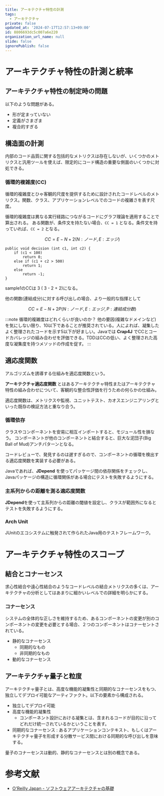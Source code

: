 ```yaml
---
title: アーキテクチャ特性の計測
tags:
  - アーキテクチャ
private: false
updated_at: '2024-07-17T12:57:13+09:00'
id: 8806693dc5c007a6e220
organization_url_name: null
slide: false
ignorePublish: false
---
```

# アーキテクチャ特性の計測と統率

## アーキテクチャ特性の制定時の問題

以下のような問題がある。

* 形が定まっていない
* 定義がさまざま
* 複合的すぎる

## 構造面の計測

内部のコード品質に関する包括的なメトリクスは存在しないが、いくつかのメトリクスと汎用ツールを使えば、限定的にコード構造の重要な側面のいくつかに対処できる。

### 循環的複雑度(CC)

循環的複雑度とひゃ客観的尺度を提供するために設計されたコードレベルのメトリクス。関数、クラス、アプリケーションレベルでのコードの複雑さを表す尺度。

循環的複雑度は異なる実行経路につながるコードにグラフ理論を適用することで算出される。
ある関数が、条件文を持たない場合、`CC = 1` となる。条件文を持っていれば、`CC = 2` となる。

$$
CC = E - N + 2 (N : ノード, E : エッジ) 
$$

```c: sample1
public void decision (int c1, int c2) {
    if (c1 < 100)
        return 0;
    else if (c1 + c2 > 500)
        return 1;
    else
        return -1;
}
```

sample1のCCは 3 ( 3 - 2 + 2)になる。

他の関数(連結成分)に対する呼び出しの場合、より一般的な指揮として

$$
CC = E - N + 2P (N : ノード, E : エッジ, P : 連結成分数) 
$$

:::note
循環的複雑度はどれくらいが良いのか？
他の要因(複雑なドメインなど)を気にしない限り、10以下であることが推奨されている。人によれば、凝集したよく整理されたコードを示す5以下が好ましい。Javaでは **Crap4J** でCCとコードカバレッジの組み合わせを評価できる。TDDはCCの低い、よく整理された高度な凝集度を持つメソッドの作成を促す。
:::

## 適応度関数

アルゴリズムを誘導する仕組みを適応度関数という。

**アーキテクチャ適応度関数** とはあるアーキテクチャ特性またはアーキテクチャ特性の組み合わせについて、客観的な整合性評価を行うための何らかの仕組み。

適応度関数は、メトリクスや監視、ユニットテスト、カオスエンジニアリングといった既存の検証方法と重なり合う。

### 循環依存

クラスやコンポーネントを安易に相互インポートすると、モジュール性を損なう。
コンポーネントが他のコンポーネントと結合すると、巨大な泥団子(Big Ball of Mud)アンチパターンとなる。

コードレビューで、発見するのは遅すぎるので、コンポーネントの循環を検出する適応度関数を実装する必要がある。

Javaであれば、**JDepend** を使ってパッケージ間の依存関係をチェックし、Javaパッケージの構造に循環関係がある場合にテストを失敗するようにする。

### 主系列からの距離を測る適応度関数

**JDepend**を使って主系列からの距離の閾値を設定し、クラスが範囲外になるとテストを失敗するようにする。

### Arch Unit

JUnitのエコシステムに触発されて作られたJava用のテストフレームワーク。


# アーキテクチャ特性のスコープ

## 結合とコナーセンス

求心性結合や遠心性結合のようなコードレベルの結合メトリクスの多くは、アーキテクチャの分析としてはあまりに細かいレベルでの詳細を明らかにする。

### コナーセンス

システムの全体的な正しさを維持するため、あるコンポーネントの変更が別のコンポーネントの変更を必要とする場合、２つのコンポーネントはコナーセントされている。

* 静的なコナーセンス
  * 同期的なもの
  * 非同期的なもの
* 動的なコナーセンス

## アーキテクチャ量子と粒度

アーキテクチャ量子とは、高度な機能的凝集性と同期的なコナーセンスをもつ、独立してデプロイ可能なアーティファクト。以下の要素から構成される。

* 独立してデプロイ可能
* 高度な機能的凝集性
  * コンポーネント設計における凝集とは、含まれるコードが目的に沿ってどれだけ統一されているかということを表す。
* 同期的なコナーセンス : あるアプリケーションコンテキスト、もしくはアーキテクチャ量子を形成する分散サービス間における同期的な呼び出しを意味する。

量子のコナーセンスは動的、静的なコナーセンスとは別の概念である。

# 参考文献

* [O'Reilly Japan - ソフトウェアアーキテクチャの基礎](https://www.oreilly.co.jp//books/9784873119823/)
